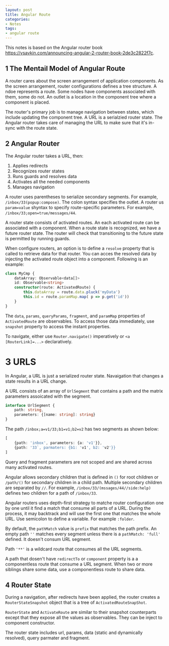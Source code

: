 ```yaml
---
layout: post
title: Angular Route
categories:
- Notes
tags:
- angular route
---
```


This notes is based on the Angular router book https://vsavkin.com/announcing-angular-2-router-book-2de3c2822f7c. 

## 1 The Mentail Model of Angular Route
A router cares about the screen arrangement of application components. As the screen arrangement, router configurations defines a tree structure. A ndoe represents a route. Some nodes have components associated with them, some do not. An outlet is a location in the component tree where a component is placed. 

The router's primary job is to manage navigation between states, which include updating the component tree. A URL is a serialzied router state. The Angular router takes care of managing the URL to make sure that it's in-sync with the route state. 

## 2 Angular Router
The Angular router takes a URL, then: 

1. Applies redirects
2. Recognizes router states
3. Runs guards and resolves data
4. Activates all the needed components
5. Manages navigation

A router uses parentheses to serialize secondary segments. For example, `/inbox/33(popup:compose)`. The colon syntax specifies the outlet. A router us `param=value` shyntax to specify route-specific parameters. For example, `/inbox/33;open=true/messages/44`. 

A router state consists of activated routes. An each activated route can be associated with a component. When a route state is recognized, we have a future router state. The router will check that transitioning to the future state is permitted by running guards. 

When configure routers, an option is to define a `resolve` property that is called to retrieve data for that router. You can acces the resolved data by injecting the activated route object into a component. Following is an example: 

```typescript
class MyCmp {
    dataArray: Observable<data[]>
    id: Observable<string>
    constructor(route: ActivatedRoute) {
        this.dataArray = route.data.pluck('myData')
        this.id = route.paramMap.map( p => p.get('id'))
    }
}
```

The `data`, `params`, `queryParams`, `fragment`, and `paramMap` properties of `ActivatedRoute` are observables. To access those data immediately, use `snapshot` property to access the instant properties. 

To navigate, either use `Router.navigate()` imperatively or `<a [RouterLink]=...>` declaratively. 

# 3 URLS
In Angular, a URL is just a serialized router state. Navaigation that changes a state results in a URL change. 

A URL consists of an array of `UrlSegment` that contains a path and the matrix parameters assoicated with the segment. 

```typescript
interface UrlSegment {
    path: string,
    parameters: {[name: string]: string}
}
```

The path `/inbox;a=v1/33;b1=v1;b2=v2` has two segments as shown below: 

```typescript
[
    {path: 'inbox', parameters: {a: 'v1'}}, 
    {path: '33`, parmaters: {b1: 'v1', b2: 'v2'}}
]
```

Query and fragment parameters are not scoped and are shared across many activated routes. 

Angular allows secondary children that is defined in `()` for root children or `/path/()` for secondary children in a child path. Multiple secondary children are separated by `//`. For example, `/inbox/33/(mssages/44//side:help)` defines two children for a path of `/inbox/33`. 

Angular routers uses depth-first strategy to matche router configuration one by one until it find a match that consume all parts of a URL. During the process, it may backtrack and will use the first one that matches the whole URL. Use semicolon to define a variable. For example `:folder`. 

By default, the `pathMatch` value is `prefix` that matches the path prefix. An empty path `''` matches every segment unless there is a `pathMatch: 'full'` defined. It doesn't consum URL segment. 

Path `'**'` is a wildcard route that consumes all the URL segments. 

A path that dosen't have `redirectTo` or `component` property is a a componentless route that consume a URL segment. When two or more siblings share some data, use a componentless route to share data. 

## 4 Router State
During a navigation, after redirects have been applied, the router creates a `RouterStateSnapshot` object that is a tree of `ActivatedRouteSnapShot`. 

`RouterState` and `ActivateRoute` are similar to their snapshot counterparts except that they expose all the values as observables. They can be inject to component constructor. 

The router state includes url, params, data (static and dynamically resolved), query parmater and fragment. 